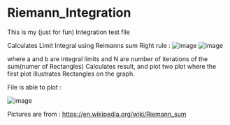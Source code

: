 # Riemann_Integration

This is my (just for fun) Integration test file

Calculates Limit Integral using Reimanns sum Right rule : 
![image](https://user-images.githubusercontent.com/47281451/209481583-b4c790a3-6a62-4d8e-9b78-2c5a1dc9ebff.png)
![image](https://user-images.githubusercontent.com/47281451/209481592-764400b3-52a8-4f07-a03b-1f9526525ffe.png)

where a and b are integral limits and N are number of iterations of the sum(numer of Rectangles)
Calculates result, and plot two plot where the first plot illustrates Rectangles on the graph.

File is able to plot :

![image](https://user-images.githubusercontent.com/47281451/209481568-764539aa-9c7c-47fd-b312-6d2563473ddf.png)


Pictures are from : 
https://en.wikipedia.org/wiki/Riemann_sum
